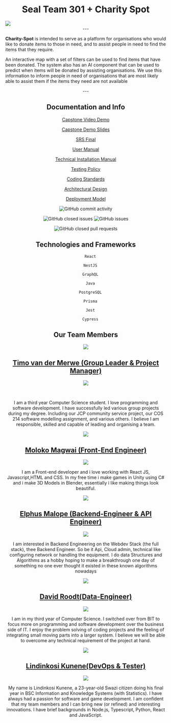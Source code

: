 <div>
    <h1 align="center">Seal Team 301 + Charity Spot</h1>
    <img align="center"src="https://firebasestorage.googleapis.com/v0/b/charityspotdemo1.appspot.com/o/logo1.png?alt=media&token=b54104ac-a595-46f9-ab28-6069195143b4"></img>
    <div align="center">---</div>
    <div>
        <p><b>Charity-Spot</b> is intended to serve as a platform for organisations who would like to donate items to those in need, and to assist people in need to find the items that they require.</p>
        <p>An interactive map with a set of filters can be used to find items that have been donated. The system also has an AI component that can be used to predict when items will be donated by assisting organisations. We use this information to inform people in need of organisations that are most likely able to assist them if the items they need are not available</p>
    </div>
    <div align="center">---</div>

<div align="center">
<h2 align="center">Documentation and Info</h2>

[Capstone Video Demo](https://drive.google.com/file/d/1Byx3ti38nuK4ZYTacu3_7S1YPFscwLWy/view?usp=sharing)

[Capstone Demo Slides](https://docs.google.com/presentation/d/1QdbJ3wKV-a2uzmmG3G7tToMu047Qe8K9u1QTp8rISMg/edit?usp=sharing)

[SRS Final](https://drive.google.com/file/d/1G0idE29ORYzXntQOijQp4ElNcnYTfErm/view?usp=sharing)

[User Manual](https://drive.google.com/file/d/13UZqvDJ2Lna-sQxVaY1hRAtnCum0EtSA/view?usp=sharing)

[Technical Installation Manual](https://drive.google.com/file/d/1EMmhUMsIvzSD9HJQSMxk5zSvbNXdHKhy/view?usp=sharing)

[Testing Policy](https://drive.google.com/file/d/1dS93QiFJyyYlns4ovDa6fHrhvj2LCXjt/view?usp=sharing)

[Coding Standards](https://drive.google.com/file/d/1xRKx2Yfjq_bR1Ypq29d7nMF7J3GcRP96/view?usp=sharing)

[Architectural Design](https://drive.google.com/file/d/1i6uL7VRFpR8lHNyQsHqhbYNGj7AfONvW/view?usp=sharing)

[Deployment Model](https://drive.google.com/file/d/1ZadHcBt__dYyPTfGgt7WImZ_fNZsrjdi/view?usp=sharing)

![GitHub commit activity](https://img.shields.io/github/commit-activity/w/COS301-SE-2022/Charity-Spot)

![GitHub closed issues](https://img.shields.io/github/issues-closed-raw/COS301-SE-2022/Charity-Spot)
![GitHub issues](https://img.shields.io/github/issues-raw/COS301-SE-2022/Charity-Spot)

![GitHub closed pull requests](https://img.shields.io/github/issues-pr-closed/COS301-SE-2022/Charity-Spot)
  
<!-- </div>

<h2 align="center">Our Team Members</h2>

<div align="center">

[Timo van der Merwe](https://github.com/TimovdMerwe-18)

[Elphus Malope](https://github.com/nimGaluu)

[Moloko Magwai](https://github.com/MoloTheSniper)

[David Roodt](https://github.com/David-Roodt)

[Lindinkosi Kunene](https://github.com/lindzik)

</div> -->
    


<div align="center">
    <h2>Technologies and Frameworks</h2>

        React

        NestJS

        GraphQL

        Java

        PostgreSQL

        Prisma

        Jest

        Cypress

</div>
    <div align="center">
    <h2 align="center">Our Team Members</h2>
    <img  align="center"src="https://drive.google.com/thumbnail?id=1bT75l2YS4pQl4mYyCvAgoTCd_A1lgKXr"></img><br>



<div>

[<h2>Timo van der Merwe (Group Leader & Project Manager)</h2>](https://github.com/TimovdMerwe-18)

[![](https://img.shields.io/badge/LinkedIn-0077B5?style=for-the-badge&logo=linkedin&logoColor=white)](https://za.linkedin.com/in/timo-van-der-merwe-9010451a8)

</div>
<br>
 <p>I am a third year Computer Science student. I love programming and
software development. I have successfully led various group projects
during my degree. Including our JCP community service project, our COS
214 software modelling assignment, and various others. I believe I am
responsible, skilled and capable of leading and organising a team.</p>
    <img align="center"src="https://drive.google.com/thumbnail?id=1QT3Sg7zH1QHyEbcquxRbDejNfVVpXabg"></img><br>


<div>

[<h2>Moloko Magwai (Front-End Engineer)</h2>](https://github.com/MoloTheSniper)

[![](https://img.shields.io/badge/LinkedIn-0077B5?style=for-the-badge&logo=linkedin&logoColor=white)](https://www.linkedin.com/in/moloko-magwai-7b52b7237)

</div>        
<p>I am a Front-end developer and i love working with React JS, Javascript,HTML and CSS. In my free time i make games in Unity using C# and i make 3D Models in Blender, essentially i like making things look beautiful.</p>
    <img align="center"src="https://drive.google.com/thumbnail?id=1gRHsFtHkVBzXrLYTx2GuXlmVGiaixDOQ"></img><br>

<div>

[<h2>Elphus Malope (Backend-Engineer & API Engineer)</h2>](https://github.com/nimGaluu)

[![](https://img.shields.io/badge/LinkedIn-0077B5?style=for-the-badge&logo=linkedin&logoColor=white)](https://www.linkedin.com/in/elphus-malope-96a022197)

</div>         
<p>I am interested in Backend Engineering on the Webdev Stack (the full stack), thee Backend Engineer. So be it Api, Cloud admin, technical like configuring network or handling the equipment. I do data Structures and Algorithms as a hobby hoping to make a breakthrough one day of something no one ever thought it existed in these known algorithms nowadays</p>
     <img align="center"src="https://drive.google.com/thumbnail?id=18CHF7DDWnRt3i2sbzF3Sw6l1xCw1K0Uc"></img><br>

<div>

[<h2>David Roodt(Data-Engineer)</h2>](https://github.com/David-Roodt)

[![](https://img.shields.io/badge/LinkedIn-0077B5?style=for-the-badge&logo=linkedin&logoColor=white)]()

</div>      
<p>I am in my third year of Computer Science. I switched over from BIT to
focus more on programming and software development over the business
side of IT. I enjoy the problem solving of coding projects and the feeling
of integrating small moving parts into a larger system. I believe we will be
able to overcome any technical requirement of the project at hand.</p>
    <img align="center"src="https://drive.google.com/thumbnail?id=1dGKyNw_9TjwLvsamNME6hg87-xf7BvpG"></img><br>

<div>

[<h2>Lindinkosi Kunene(DevOps & Tester)</h2>](https://github.com/lindzik)

[![](https://img.shields.io/badge/LinkedIn-0077B5?style=for-the-badge&logo=linkedin&logoColor=white)]()

</div>  

<p>My name is Lindinkosi Kunene, a 23-year-old Swazi citizen doing his
final year in BSC Information and Knowledge Systems (with Statistics). I
have always had a passion for software and game development. I am
confident that my team members and I can bring new (or refined) and
interesting innovations. I have brief backgrounds in Node.js, Typescript,
Python, React and JavaScript.</p>  
    </div>

    

</div>


